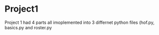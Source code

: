 # Project1
Project 1 had 4 parts all imoplemented into 3 differnet python files (hof.py, basics.py and roster.py
